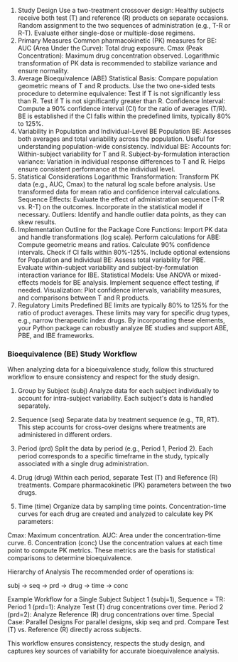 
1. Study Design
Use a two-treatment crossover design:
Healthy subjects receive both test (T) and reference (R) products on separate occasions.
Random assignment to the two sequences of administration (e.g., T-R or R-T).
Evaluate either single-dose or multiple-dose regimens.
2. Primary Measures
Common pharmacokinetic (PK) measures for BE:
AUC (Area Under the Curve): Total drug exposure.
Cmax (Peak Concentration): Maximum drug concentration observed.
Logarithmic transformation of PK data is recommended to stabilize variance and ensure normality.
3. Average Bioequivalence (ABE)
Statistical Basis:
Compare population geometric means of T and R products.
Use the two one-sided tests procedure to determine equivalence:
Test if T is not significantly less than R.
Test if T is not significantly greater than R.
Confidence Interval:
Compute a 90% confidence interval (CI) for the ratio of averages (T/R).
BE is established if the CI falls within the predefined limits, typically 80% to 125%.
4. Variability in Population and Individual-Level BE
Population BE:
Assesses both averages and total variability across the population.
Useful for understanding population-wide consistency.
Individual BE:
Accounts for:
Within-subject variability for T and R.
Subject-by-formulation interaction variance: Variation in individual response differences to T and R.
Helps ensure consistent performance at the individual level.
5. Statistical Considerations
Logarithmic Transformation:
Transform PK data (e.g., AUC, Cmax) to the natural log scale before analysis.
Use transformed data for mean ratio and confidence interval calculations.
Sequence Effects:
Evaluate the effect of administration sequence (T-R vs. R-T) on the outcomes.
Incorporate in the statistical model if necessary.
Outliers:
Identify and handle outlier data points, as they can skew results.
6. Implementation Outline for the Package
Core Functions:
Import PK data and handle transformations (log scale).
Perform calculations for ABE:
Compute geometric means and ratios.
Calculate 90% confidence intervals.
Check if CI falls within 80%-125%.
Include optional extensions for Population and Individual BE:
Assess total variability for PBE.
Evaluate within-subject variability and subject-by-formulation interaction variance for IBE.
Statistical Models:
Use ANOVA or mixed-effects models for BE analysis.
Implement sequence effect testing, if needed.
Visualization:
Plot confidence intervals, variability measures, and comparisons between T and R products.
7. Regulatory Limits
Predefined BE limits are typically 80% to 125% for the ratio of product averages.
These limits may vary for specific drug types, e.g., narrow therapeutic index drugs.
By incorporating these elements, your Python package can robustly analyze BE studies and support ABE, PBE, and IBE frameworks.

### Bioequivalence (BE) Study Workflow

When analyzing data for a bioequivalence study, follow this structured workflow to ensure consistency and respect for the study design.

1. Group by Subject (subj)
Analyze data for each subject individually to account for intra-subject variability. Each subject's data is handled separately.

2. Sequence (seq)
Separate data by treatment sequence (e.g., TR, RT). This step accounts for cross-over designs where treatments are administered in different orders.

3. Period (prd)
Split the data by period (e.g., Period 1, Period 2). Each period corresponds to a specific timeframe in the study, typically associated with a single drug administration.

4. Drug (drug)
Within each period, separate Test (T) and Reference (R) treatments. Compare pharmacokinetic (PK) parameters between the two drugs.

5. Time (time)
Organize data by sampling time points. Concentration-time curves for each drug are created and analyzed to calculate key PK parameters:

Cmax: Maximum concentration.
AUC: Area under the concentration-time curve.
6. Concentration (conc)
Use the concentration values at each time point to compute PK metrics. These metrics are the basis for statistical comparisons to determine bioequivalence.

Hierarchy of Analysis
The recommended order of operations is:

subj → seq → prd → drug → time → conc

Example Workflow for a Single Subject
Subject 1 (subj=1), Sequence = TR:
Period 1 (prd=1): Analyze Test (T) drug concentrations over time.
Period 2 (prd=2): Analyze Reference (R) drug concentrations over time.
Special Case: Parallel Designs
For parallel designs, skip seq and prd. Compare Test (T) vs. Reference (R) directly across subjects.

This workflow ensures consistency, respects the study design, and captures key sources of variability for accurate bioequivalence analysis.
